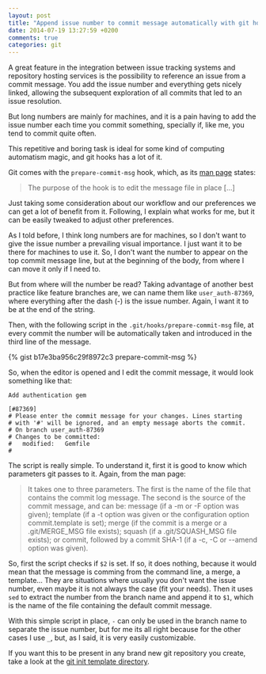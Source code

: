 ```yaml
---
layout: post
title: "Append issue number to commit message automatically with git hooks"
date: 2014-07-19 13:27:59 +0200
comments: true
categories: git
---
```

A great feature in the integration between issue tracking systems and repository hosting services is the possibility to reference an issue from a commit message. You add the issue number and everything gets nicely linked, allowing the subsequent exploration of all commits that led to an issue resolution.

But long numbers are mainly for machines, and it is a pain having to add the issue number each time you commit something, specially if, like me, you tend to commit quite often.

This repetitive and boring task is ideal for some kind of computing automatism magic, and git hooks has a lot of it.

Git comes with the `prepare-commit-msg` hook, which, as its [man page](https://www.kernel.org/pub/software/scm/git/docs/githooks.html#_prepare_commit_msg) states:

> The purpose of the hook is to edit the message file in place [...]

Just taking some consideration about our workflow and our preferences we can get a lot of benefit from it. Following, I explain what works for me, but it can be easily tweaked to adjust other preferences.

As I told before, I think long numbers are for machines, so I don't want to give the issue number a prevailing visual importance. I just want it to be there for machines to use it. So, I don't want the number to appear on the top commit message line, but at the beginning of the body, from where I can move it only if I need to.

But from where will the number be read? Taking advantage of another best practice like feature branches are, we can name them like `user_auth-87369`, where everything after the dash (-) is the issue number. Again, I want it to be at the end of the string.

Then, with the following script in the `.git/hooks/prepare-commit-msg` file, at every commit the number will be automatically taken and introduced in the third line of the message.

{% gist b17e3ba956c29f8972c3 prepare-commit-msg %}

So, when the editor is opened and I edit the commit message, it would look something like that:

    Add authentication gem
    
    [#87369]
    # Please enter the commit message for your changes. Lines starting
    # with '#' will be ignored, and an empty message aborts the commit.
    # On branch user_auth-87369
    # Changes to be committed:
    #	modified:   Gemfile
    #

The script is really simple. To understand it, first it is good to know which parameters git passes to it. Again, from the man page:

> It takes one to three parameters. The first is the name of the file that
> contains the commit log message. The second is the source of the commit
> message, and can be: message (if a -m or -F option was given); template (if a
> -t option was given or the configuration option commit.template is set); merge
> (if the commit is a merge or a .git/MERGE_MSG file exists); squash (if a
> .git/SQUASH_MSG file exists); or commit, followed by a commit SHA-1 (if a -c,
> -C or --amend option was given).

So, first the script checks if `$2` is set. If so, it does nothing, because it would mean that the message is comming from the command line, a merge, a template... They are situations where usually you don't want the issue number, even maybe it is not always the case (fit your needs). Then it uses `sed` to extract the number from the branch name and append it to `$1`, which is the name of the file containing the default commit message.

With this simple script in place, `-` can only be used in the branch name to separate the issue number, but for me its all right because for the other cases I use `_`, but, as I said, it is very easily customizable.

If you want this to be present in any brand new git repository you create, take a look at the [git init template directory](https://www.kernel.org/pub/software/scm/git/docs/git-init.html#_template_directory).
